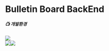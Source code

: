 # Bulletin Board BackEnd 
##### 📺 개발환경
<img src="https://img.shields.io/badge/Framework-%23121011?style=for-the-badge">
<div>
  <img src="https://img.shields.io/badge/springboot-6DB33F?style=for-the-badge&logo=springboot&logoColor=white"><img src="https://img.shields.io/badge/2.7.13-515151?style=for-the-badge">
</div>
